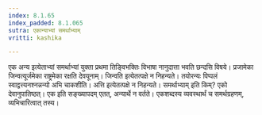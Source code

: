 ```yaml
---
index: 8.1.65
index_padded: 8.1.065
sutra: एकान्याभ्यां समर्थाभ्याम्
vritti: kashika

---
```

एक अन्य इत्येताभ्यां समर्थाभ्यां युक्ता प्रथमा तिङ्विभक्तिः विभाषा नानुदात्ता भवति छन्दसि विषये। प्रजामेका जिन्वत्यूर्जमेका राष्ट्रमेका रक्षति देवयूनाम्। जिन्वति इत्येतत्पक्षे न निहन्यते। तयोरन्यः पिप्पलं स्वाद्वत्त्यनश्नन्नन्यो अभि चाकशीति। अत्ति इत्येतत्पक्षे न निहन्यते। समर्थाभ्याम् इति किम्? एको देवानुपातिष्ठत्। एक इति सङ्ख्यापदम् एतत्, अन्यार्थे न वर्तते। एकशब्दस्य व्यवस्थार्थं च समर्थग्रहणम्, व्यभिचारित्वात् तस्य।